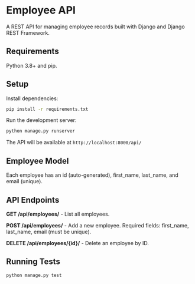 # Employee API

A REST API for managing employee records built with Django and Django REST Framework.

## Requirements

Python 3.8+ and pip.

## Setup

Install dependencies:

```bash
pip install -r requirements.txt
```

Run the development server:

```bash
python manage.py runserver
```

The API will be available at `http://localhost:8000/api/`

## Employee Model

Each employee has an id (auto-generated), first_name, last_name, and email (unique).

## API Endpoints

**GET /api/employees/** - List all employees.

**POST /api/employees/** - Add a new employee. Required fields: first_name, last_name, email (must be unique).

**DELETE /api/employees/{id}/** - Delete an employee by ID.

## Running Tests

```bash
python manage.py test
```

